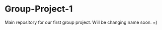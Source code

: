 Group-Project-1
===============

Main repository for our first group project. Will be changing name soon. =)
